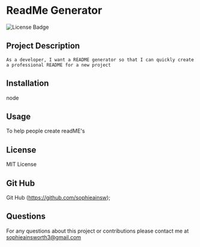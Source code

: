 # ReadMe Generator 
![License Badge](https://img.shields.io/badge/License-MIT-blue)
## Project Description
    As a developer, I want a README generator so that I can quickly create a professional README for a new project
## Installation
  node
## Usage
  To help people create readME's
## License
  MIT License
## Git Hub
  Git Hub (https://github.com/sophieainsw);
## Questions
  For any questions about this project or contributions please contact me at sophieainsworth3@gmail.com